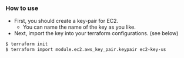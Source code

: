 ### How to use

- First, you should create a key-pair for EC2.
  - You can name the name of the key as you like.
- Next, import the key into your terraform configurations. (see below)

```bash
$ terraform init
$ terraform import module.ec2.aws_key_pair.keypair ec2-key-us
```

